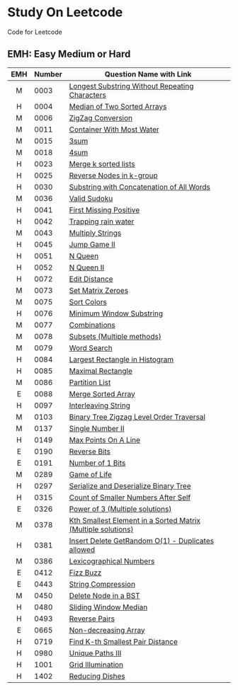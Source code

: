 # Study On Leetcode
Code for Leetcode

## EMH: Easy Medium or Hard
| EMH | Number | Question Name with Link |
| :-------------: |:-------|-----|
|M|0003|[Longest Substring Without Repeating Characters](https://github.com/piecesofreg09/study_leetcode/blob/master/0003_longest_substring_without_repeating_chars.py)
|H|0004|[Median of Two Sorted Arrays](https://github.com/piecesofreg09/study_leetcode/blob/master/0004_Median_of_Two_Sorted_Arrays.py)
|M|0006|[ZigZag Conversion](https://github.com/piecesofreg09/study_leetcode/blob/master/0006_zigzag_converstion.py)
|M|0011|[Container With Most Water](https://github.com/piecesofreg09/study_leetcode/blob/master/0011_container_with_most_water.py)
|M|0015|[3sum](https://github.com/piecesofreg09/study_leetcode/blob/master/0015_3_sum.py)
|M|0018|[4sum](https://github.com/piecesofreg09/study_leetcode/blob/master/0018_4sum.py)
|H|0023|[Merge k sorted lists](https://github.com/piecesofreg09/study_leetcode/blob/master/0023_merge_k_sorted_lists.py)
|H|0025|[Reverse Nodes in k-group](https://github.com/piecesofreg09/study_leetcode/blob/master/0025_reverse_nodes_in_k_group.py)
|H|0030|[Substring with Concatenation of All Words](https://github.com/piecesofreg09/study_leetcode/blob/master/0030_Substring_with_Concatenation_of_All_Words.py)
|M|0036|[Valid Sudoku](https://github.com/piecesofreg09/study_leetcode/blob/master/0036_valid_sudoku.py)
|H|0041|[First Missing Positive](https://github.com/piecesofreg09/study_leetcode/blob/master/0041_first_missing_positive.py)
|H|0042|[Trapping rain water](https://github.com/piecesofreg09/study_leetcode/blob/master/0042_trapping_rain_water.py)
|M|0043|[Multiply Strings](https://github.com/piecesofreg09/study_leetcode/blob/master/0043_multiply_string.py)
|H|0045|[Jump Game II](https://github.com/piecesofreg09/study_leetcode/blob/master/0045_jump_game_II.py)
|H|0051|[N Queen](https://github.com/piecesofreg09/study_leetcode/blob/master/0051_N_Queen.py)
|H|0052|[N Queen II](https://github.com/piecesofreg09/study_leetcode/blob/master/0052_N_Queen_II.py)
|H|0072|[Edit Distance](https://github.com/piecesofreg09/study_leetcode/blob/master/0072_edit_distance.py)
|M|0073|[Set Matrix Zeroes](https://github.com/piecesofreg09/study_leetcode/blob/master/0073_set_matrix_zeros.py)
|M|0075|[Sort Colors](https://github.com/piecesofreg09/study_leetcode/blob/master/0075_sort_colors.py)
|H|0076|[Minimum Window Substring](https://github.com/piecesofreg09/study_leetcode/blob/master/0076_minimum_window_substring.py)
|M|0077|[Combinations](https://github.com/piecesofreg09/study_leetcode/blob/master/0077_Combinations.py)
|M|0078|[Subsets (Multiple methods)](https://github.com/piecesofreg09/study_leetcode/blob/master/0078_subsets.py)
|M|0079|[Word Search](https://github.com/piecesofreg09/study_leetcode/blob/master/0079_word_search.py)
|H|0084|[Largest Rectangle in Histogram](https://github.com/piecesofreg09/study_leetcode/blob/master/0084_largetst_rectangle_in_hist.py)
|H|0085|[Maximal Rectangle](https://github.com/piecesofreg09/study_leetcode/blob/master/0085_Maximal_Rectangle.py)
|M|0086|[Partition List](https://github.com/piecesofreg09/study_leetcode/blob/master/0086_partition_list.py)
|E|0088|[Merge Sorted Array](https://github.com/piecesofreg09/study_leetcode/blob/master/0088_merge_sorted_array.py)
|H|0097|[Interleaving String](https://github.com/piecesofreg09/study_leetcode/blob/master/0097_interleaving_string.py)
|M|0103|[Binary Tree Zigzag Level Order Traversal](https://github.com/piecesofreg09/study_leetcode/blob/master/0103_Binary_Tree_Zigzag_Level_Order_Traversal.py)
|M|0137|[Single Number II](https://github.com/piecesofreg09/study_leetcode/blob/master/0137_Single_Number_II.py)
|H|0149|[Max Points On A Line](https://github.com/piecesofreg09/study_leetcode/blob/master/0149_max_points_on_a_line.py)
|E|0190|[Reverse Bits](https://github.com/piecesofreg09/study_leetcode/blob/master/0190_reverse_bits.py)
|E|0191|[Number of 1 Bits](https://github.com/piecesofreg09/study_leetcode/blob/master/0191_Number_of_1_Bits.py)
|M|0289|[Game of Life](https://github.com/piecesofreg09/study_leetcode/blob/master/0289_game_of_life.py)
|H|0297|[Serialize and Deserialize Binary Tree](https://github.com/piecesofreg09/study_leetcode/blob/master/0297_Serialize_and_Deserialize_Binary_Tree.py)
|H|0315|[Count of Smaller Numbers After Self](https://github.com/piecesofreg09/study_leetcode/blob/master/0315_Count%20of_Smaller_Numbers_After_Self.py)
|E|0326|[Power of 3 (Multiple solutions)](https://github.com/piecesofreg09/study_leetcode/blob/master/0326_power_of_3.py)
|M|0378|[Kth Smallest Element in a Sorted Matrix (Multiple solutions)](https://github.com/piecesofreg09/study_leetcode/blob/master/0378_kth_smallest_element_in_sorted_array.py)
|H|0381|[Insert Delete GetRandom O(1) - Duplicates allowed](https://github.com/piecesofreg09/study_leetcode/blob/master/0381_insert_remove_get_random_O(1).py)
|M|0386|[Lexicographical Numbers](https://github.com/piecesofreg09/study_leetcode/blob/master/0386_Lexicographical_Numbers.py)
|E|0412|[Fizz Buzz](https://github.com/piecesofreg09/study_leetcode/blob/master/0412_fizzbuzz.py)
|E|0443|[String Compression](https://github.com/piecesofreg09/study_leetcode/blob/master/0443_string_compression.py)
|M|0450|[Delete Node in a BST](https://github.com/piecesofreg09/study_leetcode/blob/master/0450_delete_node_in_BST.py)
|H|0480|[Sliding Window Median](https://github.com/piecesofreg09/study_leetcode/blob/master/0480_sliding_window_median.py)
|H|0493|[Reverse Pairs](https://github.com/piecesofreg09/study_leetcode/blob/master/0493_Reverse_Pairs.py)
|E|0665|[Non-decreasing Array](https://github.com/piecesofreg09/study_leetcode/blob/master/0665_Non_decreasing_Array.py)
|H|0719|[Find K-th Smallest Pair Distance](https://github.com/piecesofreg09/study_leetcode/blob/master/0719_find_kth_smallest_pair_distance.py)
|H|0980|[Unique Paths III](https://github.com/piecesofreg09/study_leetcode/blob/master/0980_Unique_Paths_III.py)
|H|1001|[Grid Illumination](https://github.com/piecesofreg09/study_leetcode/blob/master/1001_grid_illumination.py)
|H|1402|[Reducing Dishes](https://github.com/piecesofreg09/study_leetcode/blob/master/1402_Reducing_Dishes.py)



